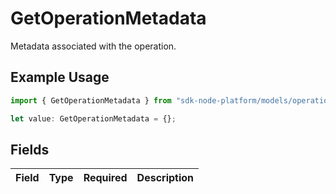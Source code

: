 # GetOperationMetadata

Metadata associated with the operation.

## Example Usage

```typescript
import { GetOperationMetadata } from "sdk-node-platform/models/operations";

let value: GetOperationMetadata = {};
```

## Fields

| Field       | Type        | Required    | Description |
| ----------- | ----------- | ----------- | ----------- |